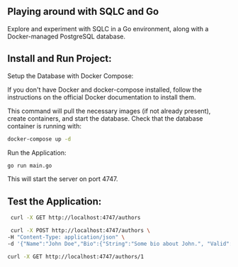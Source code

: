 ## Playing around with SQLC and Go

Explore and experiment with SQLC in a Go environment, along with a Docker-managed PostgreSQL database.

## Install and Run Project:

Setup the Database with Docker Compose:

If you don't have Docker and docker-compose installed, follow the instructions on the official Docker documentation to install them.

This command will pull the necessary images (if not already present), create containers, and start the database. Check that the database container is running with:

```bash
docker-compose up -d
```

Run the Application:

```bash
go run main.go
```

This will start the server on port 4747.

## Test the Application:

```bash
 curl -X GET http://localhost:4747/authors
```

```bash
 curl -X POST http://localhost:4747/authors \
-H "Content-Type: application/json" \
-d '{"Name":"John Doe","Bio":{"String":"Some bio about John.", "Valid":true}}'
```

```bash
curl -X GET http://localhost:4747/authors/1
```
